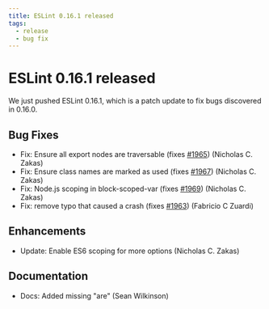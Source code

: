 ```yaml
---
title: ESLint 0.16.1 released
tags:
  - release
  - bug fix
---
```

# ESLint 0.16.1 released

We just pushed ESLint 0.16.1, which is a patch update to fix bugs discovered in 0.16.0.

## Bug Fixes

* Fix: Ensure all export nodes are traversable (fixes [#1965](https://github.com/eslint/eslint/issues/1965)) (Nicholas C. Zakas)
* Fix: Ensure class names are marked as used (fixes [#1967](https://github.com/eslint/eslint/issues/1967)) (Nicholas C. Zakas)
* Fix: Node.js scoping in block-scoped-var (fixes [#1969](https://github.com/eslint/eslint/issues/1969)) (Nicholas C. Zakas)
* Fix: remove typo that caused a crash (fixes [#1963](https://github.com/eslint/eslint/issues/1963)) (Fabricio C Zuardi)

## Enhancements

* Update: Enable ES6 scoping for more options (Nicholas C. Zakas)

## Documentation

* Docs: Added missing "are" (Sean Wilkinson)
